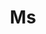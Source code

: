 ---
name: Li Wang
title: Ms
email: 
website: 
note: Intern at Amazon AWS
category: PhD Students
photo: 
---